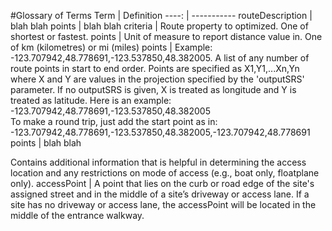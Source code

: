 #Glossary of Terms
Term | Definition
----: | -----------
<a name="routeDescription">routeDescription</a> | blah blah
<a name="points">points</a> | blah blah
<a name="criteria">criteria</a> | Route property to optimized. One of shortest or fastest.
<a name="distanceUnit">points</a> | Unit of measure to report distance value in. One of km (kilometres) or mi (miles)
<a name="points">points</a> | Example: -123.707942,48.778691,-123.537850,48.382005. A list of any number of route points in start to end order. Points are specified as X1,Y1,...Xn,Yn where X and Y are values in the projection specified by the 'outputSRS' parameter. If no outputSRS is given, X is treated as longitude and Y is treated as latitude. Here is an example:<br>-123.707942,48.778691,-123.537850,48.382005<br>To make a round trip, just add the start point as in:<br>-123.707942,48.778691,-123.537850,48.382005,-123.707942,48.778691
<a name="points">points</a> | blah blah




Contains additional information that is helpful in determining the access location and any restrictions on mode of access (e.g., boat only, floatplane only).
<a name="accessPoint">accessPoint</a> | A point that lies on the curb or road edge of the site's assigned street and in the middle of a site’s driveway or access lane. If a site has no driveway or access lane, the accessPoint will be located in the middle of the entrance walkway.
